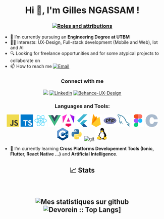 <h1 align="center">Hi 👋, I'm Gilles NGASSAM !</h1>
<h3 align="center">
  <a href="https://git.io/typing-svg">
    <img src="https://readme-typing-svg.demolab.com?font=Fira+Code&size=24&pause=1000&color=DAA520&center=true&multiline=true&width=600&lines=FullStack+Developer+%7C+UX+Designer" alt="Roles and attributions" />
  </a>
</h3>

- 🔭 I’m currently pursuing an **Engineering Degree at UTBM**
- 👨‍💻 Interests: UX-Design, Full-stack development (Mobile and Web), Iot and AI
- 🔍 Looking for freelance opportunities and for some atypical projects to collaborate on
- 📫 How to reach me  <a href="mailto:nanmegningassam@gmail.com"><img alt="Email" src="https://img.shields.io/badge/Gmail-nanmegningassam@gmail.com-gold?style=flat&logo=gmail"></a>


<h3 align="center">Connect with me</h3>
<p align="center">
   <a href="https://gilles-ngassam.pisoftlite.com/" target="_blank"><img src="https://img.shields.io/badge/Portfolio-Gilles_(Website)-blue?style=flat"><a>
   <a href="https://www.linkedin.com/in/nanmegni-ngassam-gilles-pavel-825997206/" target="_blank"><img alt="LinkedIn" src="https://img.shields.io/badge/LinkedIn-Gilles_NGASSAM-white?style=flat&logo=linkedin"></a>
   <a href="https://www.behance.net/gillesnanmegn" target="_blank"><img alt="Behance-UX-Design" src="https://img.shields.io/badge/Design-Gilles.NGASSAM-blue?style=flat&logo=behance"></a>
</p>

<h3 align="center">Languages and Tools:</h3>
<p align="center"> 
  <a href="https://www.javascript.com/" target="_blank" rel="noreferrer"><img src="https://raw.githubusercontent.com/devicons/devicon/master/icons/javascript/javascript-original.svg" alt="JavaScript" width="40" height="40"/></a> 
  <a href="https://www.typescriptlang.org/" target="_blank" rel="noreferrer"><img src="https://raw.githubusercontent.com/devicons/devicon/master/icons/typescript/typescript-original.svg" alt="TypeScript" width="40" height="40"/></a>
  <a href="https://react.dev/" target="_blank" rel="noreferrer"><img src="https://raw.githubusercontent.com/devicons/devicon/master/icons/react/react-original.svg" alt="React" width="40" height="40"/></a>
  <a href="https://vuejs.org/" target="_blank" rel="noreferrer"><img src="https://raw.githubusercontent.com/devicons/devicon/master/icons/vuejs/vuejs-original.svg" alt="VueJs" width="40" height="40"/></a>
  <a href="https://angular.dev/" target="_blank" rel="noreferrer"><img src="https://raw.githubusercontent.com/devicons/devicon/master/icons/angular/angular-original.svg" alt="Angular" width="40" height="40"/></a>
  <a href="https://flutter.dev/" target="_blank" rel="noreferrer"><img src="https://raw.githubusercontent.com/devicons/devicon/master/icons/flutter/flutter-original.svg" alt="Flutter" width="40" height="40"/></a>
  <a href="https://console.firebase.google.com/" target="_blank" rel="noreferrer"><img src="https://raw.githubusercontent.com/devicons/devicon/master/icons/firebase/firebase-original.svg" alt="Firebase" width="40" height="40"/></a>
  <a href="https://www.php.net/" target="_blank" rel="noreferrer"><img src="https://raw.githubusercontent.com/devicons/devicon/master/icons/php/php-original.svg" alt="PHP" width="40" height="40"/></a> 
  <a href="https://sql.org/" target="_blank" rel="noreferrer"><img src="https://raw.githubusercontent.com/devicons/devicon/master/icons/mysql/mysql-original.svg" alt="SQL" width="40" height="40"/></a> 
  <a href="https://www.figma.com/fr/" target="_blank" rel="noreferrer"><img src="https://raw.githubusercontent.com/devicons/devicon/master/icons/figma/figma-original.svg" alt="JavaScript" width="40" height="40"/></a> 
  <a href="https://www.learn-c.org/" target="_blank" rel="noreferrer"><img src="https://raw.githubusercontent.com/devicons/devicon/master/icons/c/c-original.svg" alt="C" width="40" height="40"/></a> 
  <a href="https://cplusplus.com/" target="_blank" rel="noreferrer"><img src="https://raw.githubusercontent.com/devicons/devicon/master/icons/cplusplus/cplusplus-original.svg" alt="Python" width="40" height="40"/></a> 
  <a href="https://www.python.org/" target="_blank" rel="noreferrer"><img src="https://raw.githubusercontent.com/devicons/devicon/master/icons/python/python-original.svg" alt="Python" width="40" height="40"/></a> 
  <a href="https://git-scm.com/" target="_blank" rel="noreferrer"><img src="https://www.vectorlogo.zone/logos/git-scm/git-scm-icon.svg" alt="git" width="40" height="40"/></a> 
  <a href="https://www.linux.org/" rel="noreferrer"><img src="https://raw.githubusercontent.com/devicons/devicon/master/icons/linux/linux-original.svg" alt="linux" width="40" height="40"/></a> 
</p>

- 🌱 I’m currently learning **Cross Platforms Developement Tools (Ionic, Flutter, React Native ...)** and **Artificial Intelligence**.


<h2 align="center">📈 Stats</p>
<br>

![Mes statistiques sur github](https://github-readme-stats.vercel.app/api?username=NanmegniNgassam&show_icons=true&hide=["prs","issues","contribs"])
<img alt="Devorein :: Top Langs]" src="https://github-readme-stats.vercel.app/api/top-langs/?username=NanmegniNgassam&langs_count=10&theme=tokyonight&layout=compact&hide=html">

